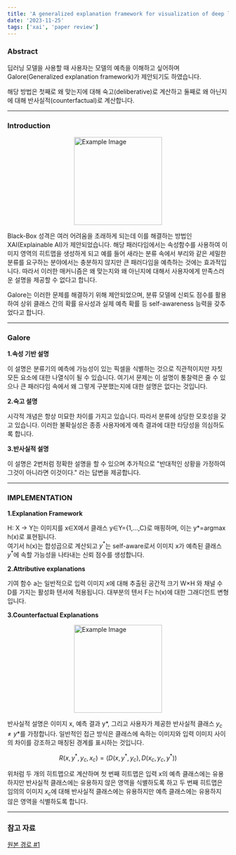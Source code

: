 ```yaml
---
title: 'A generalized explanation framework for visualization of deep learning model predictions'
date: '2023-11-25'
tags: ['xai', 'paper review']
---
```


### Abstract

딥러닝 모델을 사용할 때 사용자는 모델의 예측을 이해하고 싶어하며 Galore(Generalized explanation framework)가 제안되기도 하였습니다.

해당 방법은 첫째로 왜 맞는지에 대해 숙고(deliberative)로 계산하고 둘째로 왜 아닌지에 대해 반사실적(counterfactual)로 계산합니다.

---

### Introduction

<img src="https://velog.velcdn.com/images/ski06043/post/23e7fa2c-92a0-4e61-a09c-59f55ad80f41/image.png" alt="Example Image" style="display: block; margin: 0 auto; height:200;" />

Black-Box 성격은 여러 어려움을 초래하게 되는데 이를 해결하는 방법인 XAI(Explainable AI)가 제안되었습니다. 해당 패러다임에서는 속성함수를 사용하여 이미지 영역의 히트맵을 생성하게 되고 예를 들어 새라는 분류 속에서 부리와 같은 세밀한 분류를 요구하는 분야에서는 충분하지 않지만 큰 패러다임을 예측하는 것에는 효과적입니다. 따라서 이러한 매커니즘은 왜 맞는지와 왜 아닌지에 대해서 사용자에게 만족스러운 설명을 제공할 수 없다고 합니다.

Galore는 이러한 문제를 해결하기 위해 제안되었으며, 분류 모델에 신뢰도 점수를 활용하여 상위 클래스 간의 확률 유사성과 실제 예측 확률 등 self-awareness 능력을 갖추었다고 합니다.

---

### Galore

__1.속성 기반 설명__

이 설명은 분류기의 예측에 가능성이 있는 픽셀을 식별하는 것으로 직관적이지만 자칫 모든 요소에 대한 나열식이 될 수 있습니다. 여기서 문제는 이 설명이 통찰력은 줄 수 있으나 큰 패러다임 속에서 왜 그렇게 구분했는지에 대한 설명은 없다는 것입니다.

__2.숙고 설명__

시각적 개념은 항상 미묘한 차이를 가지고 있습니다. 따라서 분류에 상당한 모호성을 갖고 있습니다. 이러한 불확실성은 종종 사용자에게 예측 결과에 대한 타당성을 의심하도록 합니다.

__3.반사실적 설명__

이 설명은 2번처럼 정확한 설명을 할 수 있으며 추가적으로 "반대적인 상황을 가정하여 그것이 아니라면 이것이다." 라는 답변을 제공합니다.

---

### IMPLEMENTATION

__1.Explanation Framework__

H: X → Y는 이미지를 x∈X에서 클래스 y∈Y={1,…,C}로 매핑하며, 이는 y*=argmax h(x)로 표현됩니다.  
여기서 h(x)는 합성곱으로 계산되고 $y^*$는 self-aware로서 이미지 x가 예측된 클래스 $y^*$에 속할 가능성을 나타내는 신뢰 점수를 생성합니다.

__2.Attributive explanations__

기여 함수 a는 일반적으로 입력 이미지 x에 대해 추출된 공간적 크기 W×H 와 채널 수 D를 가지는 활성화 텐서에 적용됩니다. 대부분의 텐서 F는 h(x)에 대한 그래디언트 변형입니다.

__3.Counterfactual Explanations__

<img src="https://velog.velcdn.com/images/ski06043/post/c6aa5505-e9b0-4da7-8218-ddf90b1f6620/image.png" alt="Example Image" style="display: block; margin: 0 auto; height:200;" />

반사실적 설명은 이미지 x, 예측 결과 y*, 그리고 사용자가 제공한 반사실적 클래스 $y_c ≠ y*$를 가정합니다. 일반적인 접근 방식은 클래스에 속하는 이미지와 입력 이미지 사이의 차이를 강조하고 매칭된 경계를 표시하는 것입니다.

$$
R(x, y^*, y_c, x_c) = (D(x, y^*, y_c), D(x_c, y_c, y^*))
$$

위처럼 두 개의 히트맵으로 계산하며 첫 번째 히트맵은 입력 x의 예측 클래스에는 유용하지만 반사실적 클래스에는 유용하지 않은 영역을 식별하도록 하고 두 번째 히트맵은 임의의 이미지 $x_c$에 대해 반사실적 클래스에는 유용하지만 예측 클래스에는 유용하지 않은 영역을 식별하도록 합니다.

---

### 참고 자료

[원본 경로 #1](https://ieeexplore.ieee.org/document/10034989)
